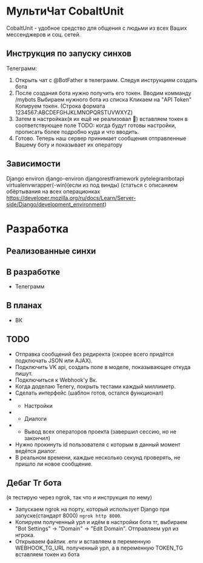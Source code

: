 МультиЧат CobaltUnit
==
CobaltUnit - удобное средство для общения с людьми из всех Ваших мессенджеров и соц. сетей.

Инструкция по запуску синхов
--
Телеграмм:
1) Открыть чат с @BotFather в телеграмм. Следуя инструкциям создать бота
2) После создания бота нужно получить его токен.
Вводим комманду /mybots
Выбираем нужного бота из списка
Кликаем на "API Token"
Копируем токен. (Строка формата 1234567:ABCDEFGHJKLMNOPQRSTUVWXYZ)
3) Затем в настройках(я их ещё не реализовал 🥲) вставляем токен в соответствующее поле
TODO: когда будут готовы настройки, прописать более подробно куда и что вводить.
4) Готово. Теперь наш сервер принимает сообщения отправленные Вашему боту и показывает их оператору

Зависимости
--
Django
environ
django-environ
djangorestframework
pytelegrambotapi
virtualenvwrapper(-win)(если из под винды)
(статься с описанием обёртывания на всех операционках https://developer.mozilla.org/ru/docs/Learn/Server-side/Django/development_environment)

Разработка
==
Реализованные синхи
--

В разработке
--
- Телеграмм

В планах
--
- ВК


TODO
--
- Отправка сообщений без редиректа (скорее всего придётся подключать JSON или AJAX).
- Подключить VK api, создать поле в моделе, показывающее откуда пишут.
- Подключиться к Webhook'у Вк.
- Когда доделаю Телегу, покрыть тестами каждый миллиметр.
- Сделать интерфейс (шаблон готов, остался функционал)
-   - Настройки
-   - Диалоги
-   - Вывод всех операторов проекта
(завершил сессию, но не закончил)
- Нужно прокинуть id пользователя с которым в данный момент ведётся диалог.
- В реальном времени, каждые несколько секунд проверять, не пришло ли новое сообщение.

Дебаг Тг бота
--
(я тестирую через ngrok, так что и инструкция по нему)
- Запускаем ngrok на порту, который использует Django при запуске(стандарт 8000) `ngrok http 8000`.
- Копируем полученный урл и идём в настройки бота тг, выбираем "Bot Settings" -> "Domain" -> "Edit Domain". Отправляем урл из нгрока.
- Открываем файлик .env и вставляем в переменную WEBHOOK_TG_URL полученный урл, а в переменную TOKEN_TG вставляем токен из бота
